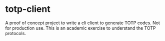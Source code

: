 # totp-client
A proof of concept project to write a cli client to generate TOTP codes. Not for production use. This is an academic exercise to understand the TOTP protocols.
